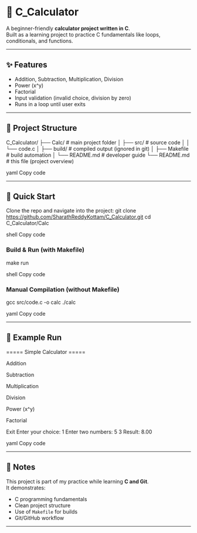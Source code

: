# 🧮 C_Calculator

A beginner-friendly **calculator project written in C**.  
Built as a learning project to practice C fundamentals like loops, conditionals, and functions.

---

## ✨ Features
- Addition, Subtraction, Multiplication, Division  
- Power (x^y)  
- Factorial  
- Input validation (invalid choice, division by zero)  
- Runs in a loop until user exits  

---

## 📂 Project Structure
C_Calculator/
├── Calc/ # main project folder
│ ├── src/ # source code
│ │ └── code.c
│ ├── build/ # compiled output (ignored in git)
│ ├── Makefile # build automation
│ └── README.md # developer guide
└── README.md # this file (project overview)

yaml
Copy code

---

## 🚀 Quick Start
Clone the repo and navigate into the project:
git clone https://github.com/SharathReddyKottam/C_Calculator.git
cd C_Calculator/Calc

shell
Copy code

### Build & Run (with Makefile)
make run

shell
Copy code

### Manual Compilation (without Makefile)
gcc src/code.c -o calc
./calc

yaml
Copy code

---

## 📖 Example Run
===== Simple Calculator =====

Addition

Subtraction

Multiplication

Division

Power (x^y)

Factorial

Exit
Enter your choice: 1
Enter two numbers: 5 3
Result: 8.00

yaml
Copy code

---

## 📝 Notes
This project is part of my practice while learning **C and Git**.  
It demonstrates:
- C programming fundamentals  
- Clean project structure  
- Use of `Makefile` for builds  
- Git/GitHub workflow  

---
